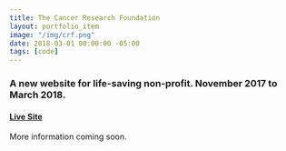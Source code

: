 ```yaml
---
title: The Cancer Research Foundation
layout: portfolio_item
image: "/img/crf.png"
date: 2018-03-01 00:00:00 -05:00
tags: [code]
---
```


### A new website for life-saving non-profit. November 2017 to March 2018.
#### [Live Site](https://www.cancerresearchfdn.org/)

More information coming soon.
